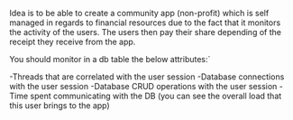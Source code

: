 Idea is to be able to create a community app (non-profit) which is self managed in regards to financial resources due to the fact that it monitors the activity of the users. The users then pay their share depending of the receipt they receive from the app.

You should monitor in a db table the below attributes:`

-Threads that are correlated with the user session
-Database connections with the user session
-Database CRUD operations with the user session
-Time spent communicating with the DB (you can see the overall load that this user brings to the app)
